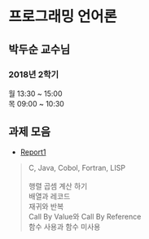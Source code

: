 프로그래밍 언어론
=================
박두순 교수님
-----------------
### 2018년 2학기
월 13:30 ~ 15:00<br/>
목 09:00 ~ 10:30<br/>

## 과제 모음

- [Report1](https://github.com/alstn2468/CSE_Programming_Language/tree/master/Report_1)
> C, Java, Cobol, Fortran, LISP<br/>
> <br/>
> 행렬 곱셈 계산 하기<br/>
> 배열과 레코드<br/>
> 재귀와 반복<br/>
> Call By Value와 Call By Reference<br/>
> 함수 사용과 함수 미사용

<br/>
